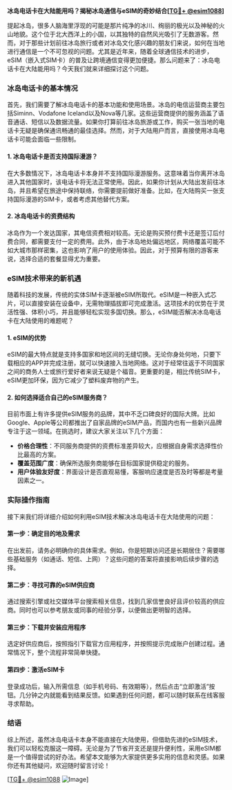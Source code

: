 **冰岛电话卡在大陆能用吗？揭秘冰岛通信与eSIM的奇妙结合[[TG💪+ @esim1088](https://t.me/s/esim1088)]**

提起冰岛，很多人脑海里浮现的可能是那片纯净的冰川、绚丽的极光以及神秘的火山地貌。这个位于北大西洋上的小国，以其独特的自然风光吸引了无数游客。然而，对于那些计划前往冰岛旅行或者对冰岛文化感兴趣的朋友们来说，如何在当地进行通信是一个不可忽视的问题。尤其是近年来，随着全球通信技术的进步，eSIM（嵌入式SIM卡）的普及让跨境通信变得更加便捷。那么问题来了：冰岛电话卡在大陆能用吗？今天我们就来详细探讨这个问题。

### 冰岛电话卡的基本情况

首先，我们需要了解冰岛电话卡的基本功能和使用场景。冰岛的电信运营商主要包括Siminn、Vodafone Iceland以及Nova等几家。这些运营商提供的服务涵盖了语音通话、短信以及数据流量。如果你打算前往冰岛旅游或工作，购买一张当地的电话卡无疑是确保通讯畅通的最佳选择。然而，对于大陆用户而言，直接使用冰岛电话卡可能会面临一些限制。

#### 1. 冰岛电话卡是否支持国际漫游？

在大多数情况下，冰岛电话卡本身并不支持国际漫游服务。这意味着当你离开冰岛进入其他国家时，该电话卡将无法正常使用。因此，如果你计划从大陆出发前往冰岛，并且希望在旅途中保持联络，你需要提前做好准备。比如，在大陆购买一张支持国际漫游的SIM卡，或者考虑其他替代方案。

#### 2. 冰岛电话卡的资费结构

冰岛作为一个发达国家，其电信资费相对较高。无论是购买预付费卡还是签订后付费合同，都需要支付一定的费用。此外，由于冰岛地处偏远地区，网络覆盖可能不如大城市那样密集，这也影响了用户的使用体验。因此，对于预算有限的游客来说，选择合适的套餐显得尤为重要。

### eSIM技术带来的新机遇

随着科技的发展，传统的实体SIM卡逐渐被eSIM所取代。eSIM是一种嵌入式芯片，可以直接安装在设备中，无需物理插拔即可完成激活。这项技术的优势在于灵活性强、体积小巧，并且能够轻松实现多国切换。那么，eSIM能否解决冰岛电话卡在大陆使用的难题呢？

#### 1. eSIM的优势

eSIM的最大特点就是支持多国家和地区间的无缝切换。无论你身处何地，只要下载相应的APP并完成注册，就可以快速接入当地网络。这对于经常往返于不同国家之间的商务人士或旅行爱好者来说无疑是个福音。更重要的是，相比传统SIM卡，eSIM更加环保，因为它减少了塑料废弃物的产生。

#### 2. 如何选择适合自己的eSIM服务商？

目前市面上有许多提供eSIM服务的品牌，其中不乏口碑良好的国际大牌。比如Google、Apple等公司都推出了自家品牌的eSIM产品，而国内也有一些新兴品牌专注于这一领域。在挑选时，建议大家关注以下几个方面：
- **价格合理性**：不同服务商提供的资费标准差异较大，应根据自身需求选择性价比最高的方案。
- **覆盖范围广度**：确保所选服务商能够在目标国家提供稳定的服务。
- **用户体验友好度**：界面设计是否直观易懂，客服响应速度是否及时等都是考量因素之一。

### 实际操作指南

接下来我们将详细介绍如何利用eSIM技术解决冰岛电话卡在大陆使用的问题：

#### 第一步：确定目的地及需求

在出发前，请务必明确你的具体需求。例如，你是短期访问还是长期居住？需要哪些基础服务（如通话、短信、上网）？这些问题的答案将直接影响后续步骤的选择。

#### 第二步：寻找可靠的eSIM供应商

通过搜索引擎或社交媒体平台搜索相关信息，找到几家信誉良好且评价较高的供应商。同时也可以参考朋友或同事的经验分享，以便做出更明智的选择。

#### 第三步：下载并安装应用程序

选定好供应商后，按照指引下载官方应用程序，并按照提示完成账户创建过程。通常情况下，整个流程非常简单快捷。

#### 第四步：激活eSIM卡

登录成功后，输入所需信息（如手机号码、有效期等），然后点击“立即激活”按钮。几分钟之内就能看到结果反馈。如果遇到任何问题，都可以随时联系在线客服寻求帮助。

### 结语

综上所述，虽然冰岛电话卡本身不能直接在大陆使用，但借助先进的eSIM技术，我们可以轻松克服这一障碍。无论是为了节省开支还是提升便利性，采用eSIM都是一个值得尝试的好办法。希望本文能够为大家提供更多实用的信息和灵感。如果你还有其他疑问，欢迎随时留言讨论！

[[TG💪+ @esim1088](https://t.me/s/esim1088) ![Image](https://i.postimg.cc/4NQfJmqS/Snipaste-2025-05-13-00-14-12.png)]